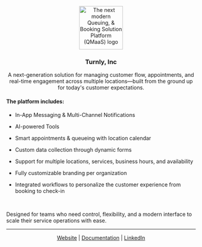 <div id="top"></div>

<div align="center">
  <p align="center">
    <a href="https://turnly.io" target="_blank">
      <picture>
        <source media="(prefers-color-scheme: dark)" srcset="https://avatars.githubusercontent.com/u/89368914">
        <source media="(prefers-color-scheme: light)" srcset="https://avatars.githubusercontent.com/u/89368914">
        <img src="https://avatars.githubusercontent.com/u/89368914" alt="The next modern Queuing, & Booking Solution Platform (QMaaS) logo" width="116">
      </picture>
    </a>
  </p>

  <h3 align="center">Turnly, Inc</h3>

  <p align="center">
    A next-generation solution for managing customer flow, appointments, and real-time engagement across multiple locations—built from the ground up for today's customer expectations.
  </p>
</div>

#### The platform includes:

* In-App Messaging & Multi-Channel Notifications

* AI-powered Tools

* Smart appointments & queueing with location calendar

* Custom data collection through dynamic forms

* Support for multiple locations, services, business hours, and availability

* Fully customizable branding per organization

* Integrated workflows to personalize the customer experience from booking to check-in

<br />

Designed for teams who need control, flexibility, and a modern interface to scale their service operations with ease.

---

<p align="center">
  <a target="_blank" href="https://turnly.io">Website</a> |
  <a target="_blank" href="https://developers.turnly.io">Documentation</a> |
  <a target="_blank" href="https://linkedin.com/company/turnly">LinkedIn</a>
</p>
